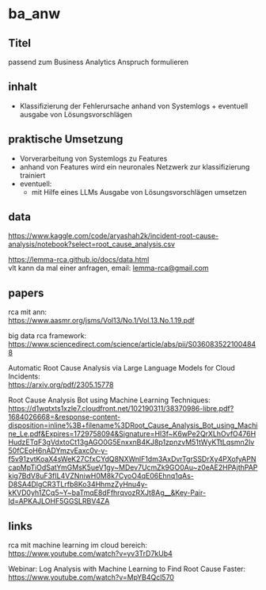 # ba_anw

## Titel
 passend zum Business Analytics Anspruch formulieren

## inhalt
- Klassifizierung der Fehlerursache anhand von Systemlogs + eventuell ausgabe von Lösungsvorschlägen

## praktische Umsetzung
- Vorverarbeitung von Systemlogs zu Features
- anhand von Features wird ein neuronales Netzwerk zur klassifizierung trainiert
- eventuell:
    - mit Hilfe eines LLMs Ausgabe von Lösungsvorschlägen umsetzen

## data
https://www.kaggle.com/code/aryashah2k/incident-root-cause-analysis/notebook?select=root_cause_analysis.csv

https://lemma-rca.github.io/docs/data.html  
vlt kann da mal einer anfragen, email: lemma-rca@gmail.com

## papers
rca mit ann:  
https://www.aasmr.org/jsms/Vol13/No.1/Vol.13.No.1.19.pdf

big data rca framework:
https://www.sciencedirect.com/science/article/abs/pii/S0360835221004848

Automatic Root Cause Analysis via Large Language
Models for Cloud Incidents:  
https://arxiv.org/pdf/2305.15778

Root Cause Analysis Bot using Machine Learning Techniques:
https://d1wqtxts1xzle7.cloudfront.net/102190311/38370986-libre.pdf?1684026668=&response-content-disposition=inline%3B+filename%3DRoot_Cause_Analysis_Bot_using_Machine_Le.pdf&Expires=1729758094&Signature=HI3f~K6wPe2QrXLhOvfO476HHudzETqF3gVdxtoCt13gAGO0G5EnxxnB4KJ8p1zpnzvM51tWyKTtLqsmn2Iv50fCEoH6nADYmzvEaxc0v-y-f5v91zvtKoaX4sWeK27CfxCYdQ8NXWnlF1dm3AxDvrTgrSSDrXy4PXofyAPNcapMpTiOdSatYmGMsK5ueV1gy~MDev7UcmZk9GO0Au~z0eAE2HPAjthPAPkig7BdV8uF3fIL4VZNniwH0M8k7CyoO4qE06Ehnq1qAs-D8SA4DlgCR3TLrfb8Ko34HhmzZyHnu4y-kKVD0yh1ZCq5~Y~baTmqE8dFfhrqvozRXJt8Ag__&Key-Pair-Id=APKAJLOHF5GGSLRBV4ZA

## links
rca mit machine learning im cloud bereich:  
https://www.youtube.com/watch?v=yv3TrD7kUb4

Webinar: Log Analysis with Machine Learning to Find Root Cause Faster:  
https://www.youtube.com/watch?v=MpYB4Qcl570
